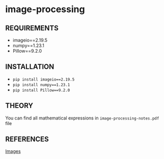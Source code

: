 # image-processing

## REQUIREMENTS

- imageio==2.19.5
- numpy==1.23.1
- Pillow==9.2.0

## INSTALLATION
- `pip install imageio==2.19.5`
- `pip install numpy==1.23.1`
- `pip install Pillow==9.2.0`

## THEORY
You can find all mathematical expressions in `image-processing-notes.pdf` file 

## REFERENCES
[Images](https://www.imageprocessingplace.com/DIP-3E/dip3e_book_images_downloads.htm)

